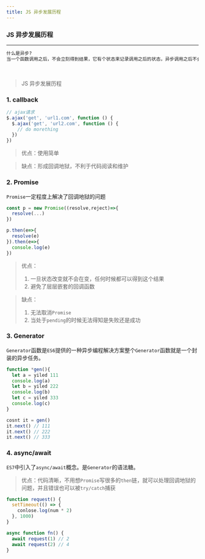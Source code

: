 ```yaml
---
title: JS 异步发展历程
---
```


### JS 异步发展历程

---

```markdown
什么是异步?
当一个函数调用之后，不会立刻得到结果，它有个状态来记录调用之后的状态，异步调用之后不会影响后面代码的执行。
```

<br />

> JS 异步发展历程

<h3>1. callback</h3>

```javascript
// ajax请求
$.ajax('get', 'url1.com', function () {
  $.ajax('get', 'url2.com', function () {
    // do morething
  })
})
```

> 优点：使用简单

> 缺点：形成回调地狱，不利于代码阅读和维护

<h3>2. Promise</h3>

`Promise`一定程度上解决了回调地狱的问题

```javascript
const p = new Promise((resolve,reject)=>{
  resolve(...)
})

p.then(e=>{
  resolve(e)
}).then(e=>{
  console.log(e)
})
```

> 优点：
>
> 1.  一旦状态改变就不会在变，任何时候都可以得到这个结果
> 2.  避免了层层嵌套的回调函数

> 缺点：
>
> 1. 无法取消`Promise`
> 2. 当处于`pending`的时候无法得知是失败还是成功

<h3>3. Generator</h3>

`Generator`函数是`ES6`提供的一种异步编程解决方案整个`Generator`函数就是一个封装的异步任务。

```javascript
function *gen(){
  let a = yiled 111
  console.log(a)
  let b = yiled 222
  console.log(b)
  let c = yiled 333
  console.log(c)
}

cosnt it = gen()
it.next() // 111
it.next() // 222
it.next() // 333
```

<h3>4. async/await</h3>

`ES7`中引入了`async/await`概念。是`Generator`的语法糖。

> 优点：代码清晰，不用想`Promise`写很多的`then`链，就可以处理回调地狱的问题，并且错误也可以被`try/catch`捕获

```javascript
function request() {
  setTimeout(() => {
    conlose.log(num * 2)
  }, 1000)
}

async function fn() {
  await request(1) // 2
  await request(2) // 4
}
```
